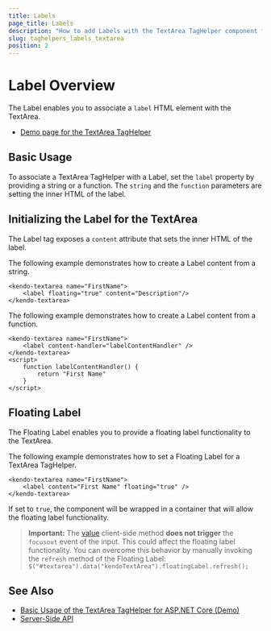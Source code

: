 ```yaml
---
title: Labels
page_title: Labels
description: "How to add Labels with the TextArea TagHelper component for ASP.NET Core (MVC 6 or ASP.NET Core MVC)."
slug: taghelpers_labels_textarea
position: 2
---
```


# Label Overview

The Label enables you to associate a `label` HTML element with the TextArea.

* [Demo page for the TextArea TagHelper](https://demos.telerik.com/aspnet-core/textarea/tag-helper)

## Basic Usage

To associate a TextArea TagHelper with a Label, set the `label` property by providing a string or a function. The `string` and the `function` parameters are setting the inner HTML of the label.

## Initializing the Label for the TextArea

The Label tag exposes a `content` attribute that sets the inner HTML of the label.

The following example demonstrates how to create a Label content from a string.

    <kendo-textarea name="FirstName">
        <label floating="true" content="Description"/>
    </kendo-textarea>


The following example demonstrates how to create a Label content from a function.

    <kendo-textarea name="FirstName">
        <label content-handler="labelContentHandler" />
    </kendo-textarea>
    <script>
        function labelContentHandler() {
            return "First Name"
        }
    </script>

## Floating Label

The Floating Label enables you to provide a floating label functionality to the TextArea.

The following example demonstrates how to set a Floating Label for a TextArea TagHelper.

    <kendo-textarea name="FirstName">
        <label content="First Name" floating="true" />
    </kendo-textarea>

If set to `true`, the component will be wrapped in a container that will allow the floating label functionality.

> **Important:** The [value](https://docs.telerik.com/kendo-ui/api/javascript/ui/textarea/methods/value) client-side method **does not trigger** the `focusout` event of the input.
This could affect the floating label functionality.
You can overcome this behavior by manually invoking the `refresh` method of the Floating Label: `$("#textarea").data("kendoTextArea").floatingLabel.refresh();`

## See Also

* [Basic Usage of the TextArea TagHelper for ASP.NET Core (Demo)](https://demos.telerik.com/aspnet-core/textarea/tag-helper)
* [Server-Side API](/api/textarea)
